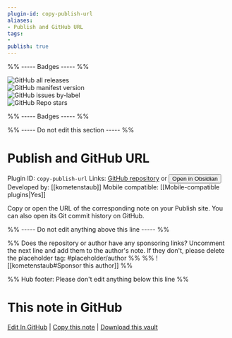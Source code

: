 ```yaml
---
plugin-id: copy-publish-url
aliases:
- Publish and GitHub URL
tags: 
- 
publish: true
---
```


%% ----- Badges ----- %%

![GitHub all releases](https://img.shields.io/github/downloads/kometenstaub/copy-publish-url/total?color=573E7A&logo=github&style=for-the-badge)   
![GitHub manifest version](https://img.shields.io/github/manifest-json/v/kometenstaub/copy-publish-url?color=573E7A&logo=github&style=for-the-badge)   
![GitHub issues by-label](https://img.shields.io/github/issues/kometenstaub/copy-publish-url/help%20wanted?color=573E7A&logo=github&style=for-the-badge)   
![GitHub Repo stars](https://img.shields.io/github/stars/kometenstaub/copy-publish-url?color=573E7A&logo=github&style=for-the-badge)

%% ----- Badges ----- %%

%% ----- Do not edit this section ----- %%

# Publish and GitHub URL

Plugin ID: `copy-publish-url`
Links: [GitHub repository](https://github.com/kometenstaub/copy-publish-url) or [<button id=HH>Open in Obsidian</button>](obsidian://goto-plugin?id=copy-publish-url)
Developed by: [[kometenstaub]]
Mobile compatible: [[Mobile-compatible plugins|Yes]]

Copy or open the URL of the corresponding note on your Publish site. You can also open its Git commit history on GitHub.

%% ----- Do not edit anything above this line ----- %% 

%% Does the repository or author have any sponsoring links? Uncomment the next line and add them to the author's note. If they don't, please delete the placeholder tag: #placeholder/author %%
%% ![[kometenstaub#Sponsor this author]] %%

%% Hub footer: Please don't edit anything below this line %%

# This note in GitHub

<span class="git-footer">[Edit In GitHub](https://github.dev/obsidian-community/obsidian-hub/blob/main/02%20-%20Community%20Expansions/02.05%20All%20Community%20Expansions/Plugins/copy-publish-url.md "git-hub-edit-note") | [Copy this note](https://raw.githubusercontent.com/obsidian-community/obsidian-hub/main/02%20-%20Community%20Expansions/02.05%20All%20Community%20Expansions/Plugins/copy-publish-url.md "git-hub-copy-note") | [Download this vault](https://github.com/obsidian-community/obsidian-hub/archive/refs/heads/main.zip "git-hub-download-vault") </span>
